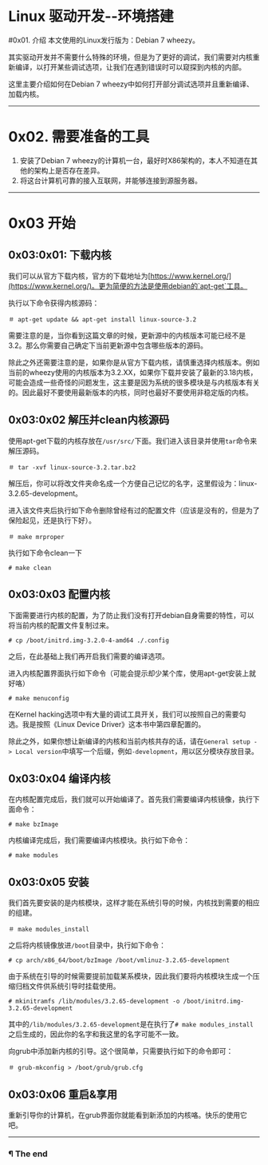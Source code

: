 # Linux 驱动开发--环境搭建

#0x01. 介绍
本文使用的Linux发行版为：Debian 7 wheezy。

其实驱动开发并不需要什么特殊的环境，但是为了更好的调试，我们需要对内核重新编译，以打开某些调试选项，让我们在遇到错误时可以窥探到内核的内部。

这里主要介绍如何在Debian 7 wheezy中如何打开部分调试选项并且重新编译、加载内核。

---

# 0x02. 需要准备的工具
1. 安装了Debian 7 wheezy的计算机一台，最好时X86架构的，本人不知道在其他的架构上是否存在差异。
2. 将这台计算机可靠的接入互联网，并能够连接到源服务器。

---

# 0x03 开始
## 0x03:0x01: 下载内核

我们可以从官方下载内核，官方的下载地址为[https://www.kernel.org/](https://www.kernel.org/)。更为简便的方法是使用debian的`apt-get`工具。

执行以下命令获得内核源码：

```language-bash line-numbers
＃ apt-get update && apt-get install linux-source-3.2
```

需要注意的是，当你看到这篇文章的时候，更新源中的内核版本可能已经不是3.2。那么你需要自己确定下当前更新源中包含哪些版本的源码。

除此之外还需要注意的是，如果你是从官方下载内核，请慎重选择内核版本。例如当前的wheezy使用的内核版本为3.2.XX，如果你下载并安装了最新的3.18内核，可能会造成一些奇怪的问题发生，这主要是因为系统的很多模块是与内核版本有关的。因此最好不要使用最新版本的内核，同时也最好不要使用非稳定版的内核。

## 0x03:0x02 解压并clean内核源码

使用apt-get下载的内核存放在`/usr/src/`下面。我们进入该目录并使用`tar`命令来解压源码。
```language-bash line-numbers
＃ tar -xvf linux-source-3.2.tar.bz2
```

解压后，你可以将改文件夹命名成一个方便自己记忆的名字，这里假设为：linux-3.2.65-development。

进入该文件夹后执行如下命令删除曾经有过的配置文件（应该是没有的，但是为了保险起见，还是执行下好）。
```language-bash line-numbers
＃ make mrproper
```

执行如下命令clean一下
```language-bash line-numbers
# make clean
```

## 0x03:0x03 配置内核

下面需要进行内核的配置，为了防止我们没有打开debian自身需要的特性，可以将当前内核的配置文件复制过来。
```language-bash line-numbers
# cp /boot/initrd.img-3.2.0-4-amd64 ./.config
```

之后，在此基础上我们再开启我们需要的编译选项。

进入内核配置界面执行如下命令（可能会提示却少某个库，使用apt-get安装上就好咯）
```language-bash line-numbers
# make menuconfig
```

在Kernel hacking选项中有大量的调试工具开关，我们可以按照自己的需要勾选。我是按照《Linux Device Driver》这本书中第四章配置的。

除此之外，如果你想让新编译的内核和当前内核共存的话，请在`General setup -> Local version`中填写一个后缀，例如`-development`，用以区分模块存放目录。

## 0x03:0x04 编译内核

在内核配置完成后，我们就可以开始编译了。首先我们需要编译内核镜像，执行下面命令：
```language-bash line-numbers
# make bzImage
```

内核编译完成后，我们需要编译内核模块。执行如下命令：
```language-bash line-numbers
# make modules
```

## 0x03:0x05 安装

我们首先要安装的是内核模块，这样才能在系统引导的时候，内核找到需要的相应的组建。
```language-bash line-numbers
＃ make modules_install
```

之后将内核镜像放进`/boot`目录中，执行如下命令：
```language-bash line-numbers
# cp arch/x86_64/boot/bzImage /boot/vmlinuz-3.2.65-development
```

由于系统在引导的时候需要提前加载某系模块，因此我们要将内核模块生成一个压缩归档文件供系统引导时挂载使用。
```language-bash line-numbers
# mkinitramfs /lib/modules/3.2.65-development -o /boot/initrd.img-3.2.65-development
```

其中的`/lib/modules/3.2.65-development`是在执行了`# make modules_install`之后生成的，因此你的名字和我这里的名字可能不一致。

向grub中添加新内核的引导。这个很简单，只需要执行如下的命令即可：
```language-bash line-numbers
＃ grub-mkconfig > /boot/grub/grub.cfg
```

## 0x03:0x06 重启&享用
重新引导你的计算机，在grub界面你就能看到新添加的内核咯。快乐的使用它吧。

---
### ¶ The end
